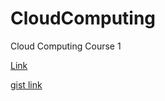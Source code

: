 # CloudComputing
Cloud Computing Course 1

[Link](https://github.com/JackOrzikulov/CloudComputing/blob/f15a1565652932e210e5cedf8e8a9d1c53af39bf/Practice_Mrk.ipynb) 



[gist link](https://gist.github.com/JackOrzikulov/b6c6d6323bf0c5309a5b1d3303a46fcc)
